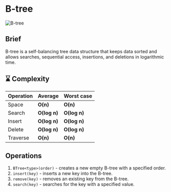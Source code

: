 # B-tree

![B-tree](https://upload.wikimedia.org/wikipedia/commons/6/65/B-tree.svg)

## Brief
B-tree is a self-balancing tree data structure that keeps data sorted and allows searches, sequential access, insertions, and deletions in logarithmic time. 

## :hourglass: Complexity

| Operation     | Average       | Worst case   |
| ------------- | ------------- | ------------ |
| Space         | **O(n)**      | **O(n)**     |
| Search        | **O(log n)**  | **O(log n)** |
| Insert        | **O(log n)**  | **O(log n)** |
| Delete        | **O(log n)**  | **O(log n)** |
| Traverse        | **O(n)**  | **O(n)** |

## Operations

1. `BTree<type>(order)` - creates a new empty B-tree with a specified order.
1. `insert(key)` - inserts a new key into the B-tree.
1. `remove(key)` - removes an existing key from the B-tree.
1. `search(key)` - searches for the key with a specified value.